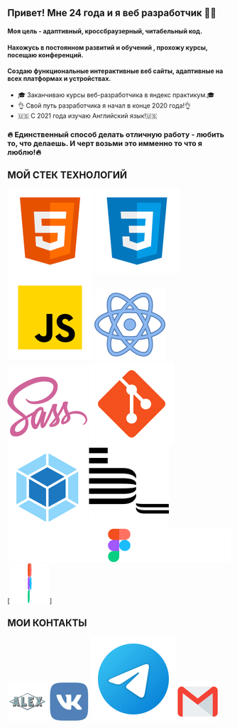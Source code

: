 ## Привет! Мне 24 года и я веб разработчик 👨‍💻 
#### Моя цель - адаптивный, кроссбраузерный, читабельный код. 
#### Нахожусь в постоянном развитий и обучений , прохожу курсы, посещаю конференций. 
#### Создаю функциональные интерактивные веб сайты, адаптивные на всех платформах и устройствах.

* 🎓 Заканчиваю курсы веб-разработчика в яндекс практикум.🎓
* 👌 Свой путь разработчика я начал в конце 2020 года!👌
* 🇺🇸 С 2021 года изучаю Английский язык!🇺🇸

### 🔥 Единственный способ делать отличную работу - любить то, что делаешь. И черт возьми это имменно то что я люблю!🔥

## МОЙ СТЕК ТЕХНОЛОГИЙ
![HTML](/svg/html-5.svg)
![CSS](/svg/css3.svg)
![JS](/svg/JS.svg)
![React](/svg/react.svg)
![Sass](/svg/sass.svg)
![Git](/svg/git.svg)
![Webpack](/svg/webpack.svg)
![Bem](/svg/bem.svg)
![Figma](/svg/figma.svg)
[<img src="./svg/figma.svg" width="90px" height="90px">]



## МОИ КОНТАКТЫ
[<img src="./svg/alex.svg" width="90px" height="90px">](https://alex-lin.ru)
[<img src="./svg/vk-1.svg" width="90px" height="90px">](https://vk.me/id70607898)
[<img src="./svg/telegram.svg">](https://t.me/alex_lin_frontend")
[<img src="./svg/gmail.svg" width="90px" height="90px">](mailto:Alekseu.dok@yandex.ru)


